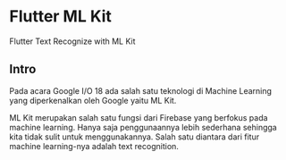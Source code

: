 # Flutter ML Kit

Flutter Text Recognize with ML Kit

## Intro

Pada acara Google I/O 18 ada salah satu teknologi di Machine Learning yang diperkenalkan oleh Google yaitu ML Kit.

ML Kit merupakan salah satu fungsi dari Firebase yang berfokus pada machine learning. Hanya saja penggunaannya lebih sederhana sehingga kita tidak sulit untuk menggunakannya. Salah satu diantara dari fitur machine learning-nya adalah text recognition.

